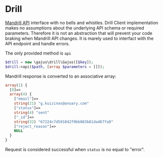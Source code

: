 # Drill

[Mandrill API](https://mandrillapp.com/api/docs/) interface with no bells and whistles. Drill Client implementation makes no assumptions about the underlying API schema or required parameters. Therefore it is not an abstraction that will prevent your code braking when Mandrill API changes. It is marely used to interfact with the API endpoint and handle errors.

The only provided method is `api`

```php
$drill = new \gajus\drill\Gajus([$key]);
$drill->api($path, [array $parameters = []]);
```

Mandrill response is converted to an associative array:

```php
array(1) {
  [0]=>
  array(4) {
    ["email"]=>
    string(21) "g.kuizinas@anuary.com"
    ["status"]=>
    string(4) "sent"
    ["_id"]=>
    string(32) "67224c7d591042f9bb083b81dad67fa0"
    ["reject_reason"]=>
    NULL
  }
}
```

Request is considered successful when `status` is no equal to "error".